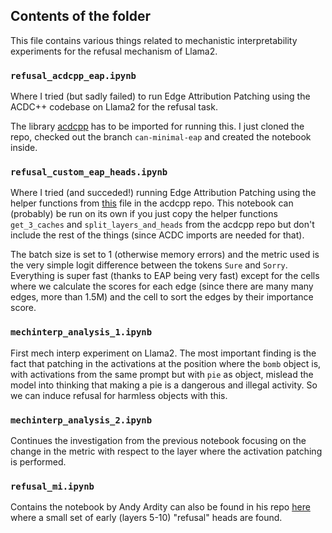 ## Contents of the folder

This file contains various things related to mechanistic interpretability experiments for the refusal mechanism of Llama2.

### `refusal_acdcpp_eap.ipynb`

Where I tried (but sadly failed) to run Edge Attribution Patching using the ACDC++ codebase on Llama2 for the refusal task.

The library [acdcpp](https://github.com/Aaquib111/acdcpp) has to be imported for running this.
I just cloned the repo, checked out the branch `can-minimal-eap` and created the notebook inside.

### `refusal_custom_eap_heads.ipynb`

Where I tried (and succeded!) running Edge Attribution Patching using the helper functions from [this](https://github.com/Aaquib111/acdcpp/blob/main/utils/prune_utils.py) file in the acdcpp repo. This notebook can (probably) be run on its own if you just copy the helper functions `get_3_caches` and `split_layers_and_heads` from the acdcpp repo but don't include the rest of the things (since ACDC imports are needed for that).

The batch size is set to 1 (otherwise memory errors) and the metric used is the very simple logit difference between the tokens `Sure` and `Sorry`. Everything is super fast (thanks to EAP being very fast) except for the cells where we calculate the scores for each edge (since there are many many edges, more than 1.5M) and the cell to sort the edges by their importance score.

### `mechinterp_analysis_1.ipynb`

First mech interp experiment on Llama2. The most important finding is the fact that patching in the activations at the position where the `bomb` object is, with activations from the same prompt but with `pie` as object, mislead the model into thinking that making a pie is a dangerous and illegal activity. So we can induce refusal for harmless objects with this.

### `mechinterp_analysis_2.ipynb`

Continues the investigation from the previous notebook focusing on the change in the metric with respect to the layer where the activation patching is performed.

### `refusal_mi.ipynb`

Contains the notebook by Andy Ardity can also be found in his repo [here](https://github.com/andyrdt/mi/blob/main/SPAR/refusal_mi/refusal_mi.ipynb) where a small set of early (layers 5-10) "refusal" heads are found.

